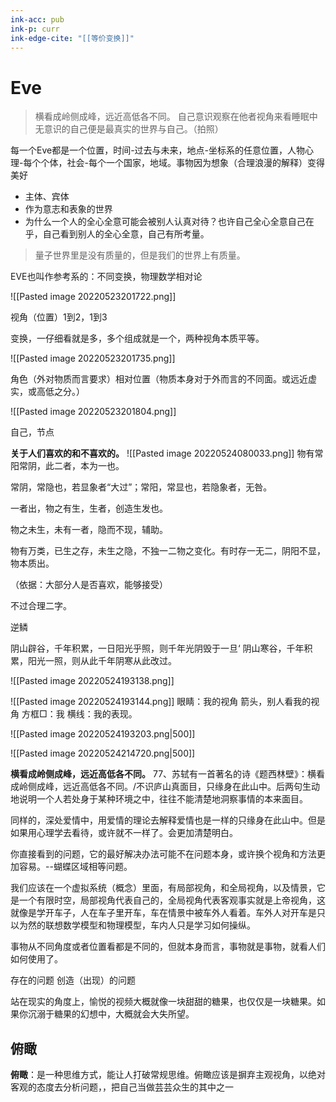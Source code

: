 ```yaml
---
ink-acc: pub
ink-p: curr
ink-edge-cite: "[[等价变换]]"
---
```


# Eve

>横看成岭侧成峰，远近高低各不同。
>自己意识观察在他者视角来看睡眠中无意识的自己便是最真实的世界与自己。（拍照）

每一个Eve都是一个位置，时间-过去与未来，地点-坐标系的任意位置，人物心理-每个个体，社会-每个一个国家，地域。事物因为想象（合理浪漫的解释）变得美好

- 主体、宾体
- 作为意志和表象的世界
- 为什么一个人的全心全意可能会被别人认真对待？也许自己全心全意自己在乎，自己看到别人的全心全意，自己有所考量。

> 量子世界里是没有质量的，但是我们的世界上有质量。

EVE也叫作参考系的：不同变换，物理数学相对论


![[Pasted image 20220523201722.png]]

视角（位置）1到2，1到3

变换，一仔细看就是多，多个组成就是一个，两种视角本质平等。

![[Pasted image 20220523201735.png]]

角色（外对物质而言要求）相对位置（物质本身对于外而言的不同面。或远近虚实，或高低之分。）

![[Pasted image 20220523201804.png]]

自己，节点




**关于人们喜欢的和不喜欢的。**
![[Pasted image 20220524080033.png]]
物有常阳常阴，此二者，本为一也。

常阴，常隐也，若显象者“大过”；常阳，常显也，若隐象者，无咎。

一者出，物之有生，生者，创造生发也。

物之未生，未有一者，隐而不现，辅助。

物有万类，已生之存，未生之隐，不独一二物之变化。有时存一无二，阴阳不显，物本质出。

（依据：大部分人是否喜欢，能够接受）

不过合理二字。

逆鳞

阴山辟谷，千年积累，一日阳光乎照，则千年光阴毁于一旦‘
阴山寒谷，千年积累，阳光一照，则从此千年阴寒从此改过。




![[Pasted image 20220524193138.png]]

![[Pasted image 20220524193144.png]]
眼睛：我的视角
箭头，别人看我的视角
方框□：我
横线：我的表现。




![[Pasted image 20220524193203.png|500]]

![[Pasted image 20220524214720.png|500]]

**横看成岭侧成峰，远近高低各不同。**
77、苏轼有一首著名的诗《题西林壁》：横看成岭侧成峰，远近高低各不同。/不识庐山真面目，只缘身在此山中。后两句生动地说明一个人若处身于某种环境之中，往往不能清楚地洞察事情的本来面目。

同样的，深处爱情中，用爱情的理论去解释爱情也是一样的只缘身在此山中。但是如果用心理学去看待，或许就不一样了。会更加清楚明白。





你直接看到的问题，它的最好解决办法可能不在问题本身，或许换个视角和方法更加容易。--蝴蝶区域相等问题。


我们应该在一个虚拟系统（概念）里面，有局部视角，和全局视角，以及情景，它是一个有限时空，局部视角代表自己的，全局视角代表客观事实就是上帝视角，这就像是学开车子，人在车子里开车，车在情景中被车外人看着。车外人对开车是只以为然的联想数学模型和物理模型，车内人只是学习如何操纵。



事物从不同角度或者位置看都是不同的，但就本身而言，事物就是事物，就看人们如何使用了。

存在的问题
创造（出现）的问题




站在现实的角度上，愉悦的视频大概就像一块甜甜的糖果，也仅仅是一块糖果。如果你沉溺于糖果的幻想中，大概就会大失所望。


## 俯瞰
**俯瞰**：是一种思维方式，能让人打破常规思维。俯瞰应该是摒弃主观视角，以绝对客观的态度去分析问题，，把自己当做芸芸众生的其中之一